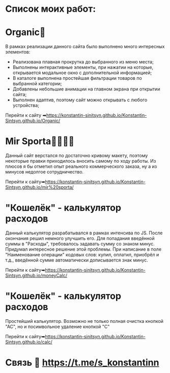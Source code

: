 # Список моих работ:

# Organic🥑
В рамках реализации данного сайта было выполнено много интересных элементов:
 * Реализована плавная прокрутка до выбранного из меню места;
 * Выполнены интерактивные элементы, при нажатии на которые, открывается модальное окно с дополнительной информацией;
 * В каталоге выполнена простейшая фильтрации товаров по выбранной категории;
 * Добавлены небольшие анимации на главном экрана при открытии сайта;
 * Выполнен адаптив, поэтому сайт можно открывать с любого устройства;
 
Перейти к сайту ➡https://konstantin-sinitsyn.github.io/Konstantin-Sintsyn.github.io/Organic/

# Mir Sporta🚴‍♀🏋‍♂
Данный сайт верстался по достаточно кривому макету, поэтому некоторые правки приходилось вносить самому по ходу работы. Из плюсов я бы отметил опыт реального коммерческого заказа, ну а из минусов недолгое сотрудничество.

Перейти к сайту➡https://konstantin-sinitsyn.github.io/Konstantin-Sintsyn.github.io/mir%20sporta/

# "Кошелёк" - калькулятор расходов
Данный калькулятор разрабатывался в рамках интенсива по JS. После окончания решил немного улучшить его. Для попадания введённой суммы в "Расходы", требовалось задавать сумму со знаком минус. Придумал интересное решение этой проблемы. При написание в поле "Наименование операции" кодовых слов: купил, оплатил, приобрёл и т.д., введённой сумме автоматически дописывается знак минус.

Перейти к сайту➡https://konstantin-sinitsyn.github.io/Konstantin-Sintsyn.github.io/moneyCalc/

# "Кошелёк" - калькулятор расходов
Простейший калькулятор. Возможно не только полная очистка кнопкой "АС", но и посимвольное удаление кнопкой "С"

Перейти к сайту➡https://konstantin-sinitsyn.github.io/Konstantin-Sintsyn.github.io/calc/

# Связь 📲 https://t.me/s_konstantinn






